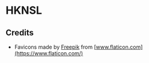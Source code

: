 # HKNSL

## Credits
- Favicons made by [Freepik](https://www.freepik.com) from [www.flaticon.com](https://www.flaticon.com/)